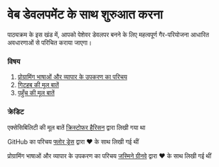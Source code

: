 # वेब डेवलपमेंट के साथ शुरुआत करना

पाठ्यक्रम के इस खंड में, आपको पेशेवर डेवलपर बनने के लिए महत्वपूर्ण गैर-परियोजना आधारित अवधारणाओं से परिचित कराया जाएगा।

### विषय

1. [प्रोग्रामिंग भाषाओं और व्यापार के उपकरण का परिचय](../1-intro-to-programming-languages/translations/README.hi.md)
2. [गिटहब की मूल बातें](../2-github-basics/translations/README.hi.md)
3. [पहुँच की मूल बातें](../3-accessibility/translations/README.hi.md)

### क्रेडिट

एक्सेसिबिलिटी की मूल बातें [क्रिस्टोफर हैरिसन](https://twitter.com/geektrainer) द्वारा लिखी गया था

GitHub का परिचय [फ्लोर ड्रेस](https://twitter.com/floordrees) द्वारा ♥️ के साथ  लिखी गई थीं

प्रोग्रामिंग भाषाओं और व्यापार के उपकरण का परिचय  [जस्मिने ग्रीनवे](https://twitter.com/paladique)  द्वारा ♥️ के साथ  लिखी गई थीं
